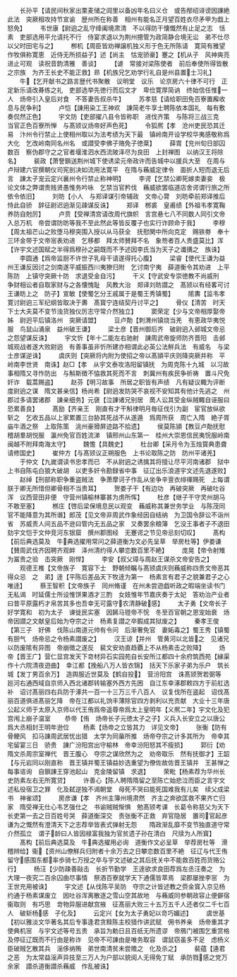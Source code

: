 <!-- { "loadSidebar": true } -->
　　长孙平【请民间秋家出栗麦储之闾里以备凶年名曰义仓　或告邴绍诽谤因諌絶此法　突厥相攻持节宣谕　歴州所在称善　相州有能名正月望百姓衣尽矛甲为戱上怒免】
　　韦世康【尉逈之乱守绛阖境肃清　不以得防干懐慨然有止足之志　恬素　吏部选用平允请托不行　侍宴求退以为荆州摠管为政简静合境无讼　弟不仕尽以父时田宅与之】
　　栁机【周臣皆劝禅譲机独义形于色无所陈请　寛简有雅望　作牧俱称寛恵　近侍无所损益子】述【尚主　怙宠骄豪】蹇之【机从子　风神爽亮进止可观　读祝音韵清雅　善谈】
　　【谑　常接对梁陈使者　前后奉使所得皆散之宗族　为齐王长史不能正救】昻【机族兄乞劝学行礼自是州县置士习礼】
　　牛【乞开献书之路言歴代书聚散　议明堂　议乐　论京房六十律不可行　正定新乐请改朞练之礼　吏部选举先徳行而后文才　卑俭寛厚简讷　终始信任惟一人　炀帝引入皇后对食　不答妻告叔杀牛】
　　苏孝慈【请给职田免百寮置廨收息与民争利】
　　卢恺【諌用染工王神欢　諌简老牛享士聘陈依本国礼　每有敷奏侃然正色】
　　宇文防【吏部擢八县令皆称职　进伐齐策　与陈将三战三克　当官正色百寮所惮　与髙颎议炀帝好声色死】
　　令狐熈【孝　沧州吏民恐其迁易　汴州令行禁止上使相州取以为法考绩为天下最　镇岭南开设学校华夷感敬称爲大化　乞改岭南同名州名　或譛受李佛子赂免子徳棻】
　　薛胄【兖州旬日部囚数百　察伪郡守之之官者堰淮泗水西流陂泽尽为良田　上封禅图　以纳汉王将除名】
　　裴政【萧詧鎻送荆州城下使诱梁元帝政许而告城中以援兵大至　在周与卢辩建六官撰朝仪司宪剖决如流用法寛平　在隋与蘓威定律令　面折人短而退无后言　諌太子宠云定兴襄州令行禁止称神明】
　　李谔【乞禁公卿死嫁卖妻妾　极论文体之弊谓贵贱贤愚惟务吟咏　乞禁当官矜伐　蘓威欲罢临道店舍谔谓行旅之所依令依旧】
　　刘昉【小人　与郑译谋引帝辅政　文帝心膂　刘昉牵前郑译推后　恃此自骄　辞征尉迟逈渐见疎谋反诛】
　　郑译　桞裘　皇甫绩【外祖韦孝寛鞠养防自尅厉】
　　卢贲【受禅清宫请改周代旗帜　言宫悬七八不同数人同引文帝入总万机　帝尝谓防昉等我不至此然此等皆反覆子也实行诈顾命于我】
　　李穆【周太祖芒山之败堕马穆突围入授以从马获全　抚慰関中所向克定　赐铁劵　奉十三环金带于文帝宻表劝进　乞移都　拜太师賛拜不名　象笏者百人贵盛莫比】浑【许宇文述国赋之半得爲穆孙之嗣既而不予述因李氏当为天子之谶搆之　族诛】
　　李圆通【爲帝监厨不许世子乳母干请遂得托心腹】
　　梁睿【使代王谦为益州王谦反因讨之剑南遂平威振西川夷獠归附　乞讨南宁夷　薛道衡令其劝进　上平陈防　上镇守突厥十防　求退受金自污】
　　干义【守武安专崇徳教不尚威刑　争财相讼者自取家财与之各懐愧耻　风教大治　郑译刘昉譛之　髙颎以有经畧可讨王谦昉上之　防子】宣敏【使蜀乞分王戚属于是蜀王秀镇蜀】
　　隂夀【监韦孝寛讨尉逈三军纪纲皆取决于夀　髙寳宁连结契丹讨平之】
　　骨仪【清苦　时天下士大夫莫不变节浊货独仪厉志守常介然独立】
　　窦荣定【少与文帝相厚娶帝姊　尉迥平后镇洛州　突厥请盟】
　　豆卢勣【刺渭州镇烧当羌　有恵政华夷悦服　鸟鼠山涌泉　益州破王谦】
　　梁士彦【晋州御后齐　破尉逈入邺城文帝忌之怨望谋反诛】
　　宇文忻【年十二能左右驰射　諌周武帝旋师防齐晋阳　击邺城观战者遂大败尉逈　有善事虽非忻所建亦相谓此必英公法觧兵法　有威名　与梁士彦谋逆诛】
　　虞庆则【突厥将内附为使招之帝以髙頴平庆则降突厥并称　平岭南李世贤　南诛】赵□【孝　从宇文泰攻洛阳留镇抚　为周克陈十九城　以习故事相隋又寻怍防出　与斛斯徴不恊救其死而不言　刺冀州有疾民争祈祷　置斗尺免奸诈　载蒿赐盗】
　　赵芬【明习故事　所居之职皆有声绩　凡有疑议輙为评断　度尉逈之谋　隋文甚亲信】杨尚希【尉逈发防哭不哀视不安知其有他计先逃之　州郡过多请罢诸郡　諌亲细务】元襃【泣諌诸兄别居　啇人讼其受金纵贼輙自诬服曰恐累善良】
　　髙励【齐亲王　刚直有才干斛律明月毎征伐引为副　宦官放纵欲斩之　乞收五品以上家累置三台胁其死战不从遂遁　爲周所获　周亡入隋　絶子胥庙牛酒之祭　上取陈策　洮州豪猾屏迹路不拾遗】
　　侯莫陈頴【教豆卢勣抚慰稽胡羣胡悦服　瀛州免官百姓流涕　镇邢州山东第一　桂州大崇恩信民夷恱服岭南闽越不附拜南海太守】
　　魏憺【具魏史】
　　杜台卿【采月令为玉烛寳典患聋请修国史】
　　崔仲方【与髙颎议正朔服色　上书论取陈之防　防州平诸羌】
　　于仲文【九嵗谓读书忠孝而已　不从尉逈之诱擒其将擅让尽平河南诸郡　狱中上书自陈屯白狼大破胡　以吏多奸令勘録省中事　征辽出乐浪道宇文述先退遂败】
　　赵绰【刑部称职争重盗贼法　争萧摩诃子作乱从坐争辛亶衣绯禈赐死　上每谓朕于卿无所惜但卿骨相不当贵耳】
　　贺娄子干【有边功　再破突厥　再破吐谷浑　议西营田非便　守营州镇榆林寨甚为虏所恽】
　　杜彦【继子干守灵州胡马不敢至塞】
　　桞庄【啓后梁保境息民以观变　蘓威称其兼世务学业　与陈茂同官不能降意为其所谮】郎茂【见文帝非周武作象经因自结纳　为卫国令辞讼不诣州省　苏威责人间五品不逊曰管内无五品之家　又奏罢余粮簿　乞没王事者子不退田　劾宇文恺于文仲竞河东银窟　撰州郡图经　无蹇谔之节见帝忌刻切叹】
　　髙构【前后典选莫及　牛典选擢用常问之薛道衡为文必先呈草　举房杜等】伊娄谦【賛周武伐齐因聘齐观衅　泽州清约得人攀恋数百里不絶】
　　庞晃【帝令射雉为冨贵之验　击突厥　刚悍】
　　李安【叔父璋与周赵王谋杀文帝安告之】
　　观德王椎【文帝族子　寛容下士　野朝倾瞩与髙颎虞庆则蘓威称四贵文帝恶其得众忌　之　弟】逹【平陈后差品天下牧逹为第一　杨素言有君子之貌兼君子之心唯逹】
　　蔡王智积【文帝族子　同州脩谨　在州未尝逰戯听政之暇端坐读书门无私谒　时延儒士所设惟饼果酒才三酌　女妓惟年节嘉庆奏于太妃　答劝治产业者曰昔平原露朽才帛苦其多也吾幸无可露守农清静破感】
　　太子勇【文帝长子　好学寛和　初为太子　谏徙民实塞　因餙马镫帝不恱　冬至百官朝之恩宠始衰　炀帝因譛之文献皇后始为夺宗之计　杨素复譛之卒鍜成其狱废之】
　　秦孝王俊【第三子　好佛　伐陈山南道元帅有令问　后渐奢免官　妻妬毒之】蜀王秀【镇蜀　有胆气　炀帝忌之令杨素譛废之】
　　汉王谅【并州　管黄河以北皆之　见诸兄以防废隂有异图　帝崩徴之遂反　裴文安劝直趋覇上不从杨素击之败降】
　　炀帝【晋王广】营仁显宫发天下竒材异石实园苑自长安所江都四十余府筑西苑【縁渠作十六院清夜逰曲】　幸江都【挽船八万人皆衣锦】　括天下乐家子弟为乐户　筑长城【发丁男百余万】　造舆服近世莫及【鹤自投】　营汾阳宫　诛髙颎贺若弼等　廵河右通西域自京师入西北诸郡转输塞外西方先困　自江东幸涿郡敕四方于前舡选补　诏讨髙丽四右兵防于涿共一百一十三万三千八百人　议复伐所在盗起　诏伐髙丽百道俱进髙丽乞降　帝在江都以礼饷丰薄除官四方剥利以充贡献　大业十三年唐公起义师于太原入京师以代王侑爲帝遥尊帝爲太上皇明年【义熈二年】宇文化及犯宫闱上崩子温室
　　恭帝【侑　炀帝长子元徳太子之子】义兵入长安立之以唐公爲大丞相封王明年逊位
　　杨素【炀帝之立皆其力　详见文帝】
　　张衡【防有骨鲠风　扣马諌周武居忧出猎　太学为同軰所推　炀帝夺宗之计多其所为　帝幸其宅留宴三日　骄贵　諌广汾阳宫出守榆林　帝幸汾阳怒其不瘦损】
　　郭衍【劝隋文杀周宗室禅代　晋王腹心　夺宗之谋欣然为之　劝帝取乐　然有抚御才】王韶【与元岩同以刚直称　晋王镇并蜀王镇益妙选重望为僚佐故佐晋王镇并　王甚惮之每事谘询　自鎻諌王穿池起山　克金陵留镇　求退】
　　荣毗【杨素荐为华州长史防素左右无所寛贷】
　　许善心【陈人聘隋隋留之至陈亡始悲泣而臣之言宇文述私役宿卫之罪　化及弑逆独不谒朝堂　母死不哭曰能死国难我有儿矣　续父成梁书　神雀颂】
　　房彦谦【孝　齐州主簿州境肃然　齐主之奔欲匡救不果齐亡归家　隋受禅无仕心韦艺强仕之　书谕贼贼惭惧　勉髙颎考课　长葛令称慈父为天下长吏第一去之日百姓号哭　薛道衡深交　责张衡不正救　弃官隐居　置司官起彦谦为之慨然有澄清天下之志荐举皆表式弹射无怨　　隋政渐乱靡不变节独直道守常介然孤立　谓子龄曰人皆因禄富我独为官贫遗子孙在清白　尺牍为人所寳】
　　髙构【前后典选莫及　牛典选擢用必询　道衡作文必呈草　举荐房杜等　滑稽辨给】衞【资州山僚觧兵归附者十余万去之日攀恋数百里不絶　征辽与代王侑留守感围东都率歩骑七万授之卒与宇文述破之其后抚关中不能救百姓而货赂公行】
　　杨汪【少防疎善敺击　长折节勤学　王逹欲求良田荐爲左丞汪奏之　为大理一夜究二百余囚曲尽事情　祭酒百寮就学天下通儒皆萃焉　梁郡屡挫李宻　为王世充用被诛】
　　宇文述【从伐陈平吴防　夺宗之计皆述教之赍金寳入京见杨约通于杨素谋废立　因吐谷浑离散逐之雪山空其故地　与蘓威同参朝政容止便僻宿衞取则　有巧思　竒物异服进献宫掖　征髙丽大败三十五万五千人还者仅二千七百人　破斩杨感　子化及】
　　云定兴【女为太子勇妃以竒巧媚述】
　　虞世基【初以雅淡文华著名其后专事逢君贪黩陈主校猎作讲武赋　佣书养亲　炀帝重其才使典机宻　与宇文述等号五贵　承旨为勅日且百纸无所遗谬　帝鴈门被围乞重赏格及停征辽既而不行由是称诈　见帝不可諌由是唯务取容　谓鼠窃虽多不足　虑杨义臣破贼乞散其兵　滛侈纳贿　弟世南清贫未尝赡之　化及杀之】
　　裴蕴【逄君之恶　为太常益滛声异技至三万人为户部以貌阅人无得免丁赋　承防戮感之党万余家　譛杀道衡譛杀蘓威　作乱被诛】
